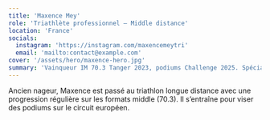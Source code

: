 ```yaml
---
title: 'Maxence Mey'
role: 'Triathlète professionnel — Middle distance'
location: 'France'
socials:
  instagram: 'https://instagram.com/maxencemeytri'
  email: 'mailto:contact@example.com'
cover: '/assets/hero/maxence-hero.jpg'
summary: 'Vainqueur IM 70.3 Tanger 2023, podiums Challenge 2025. Spécialisé half distance.'
---
```


Ancien nageur, Maxence est passé au triathlon longue distance avec une progression régulière sur les formats middle (70.3). Il s’entraîne pour viser des podiums sur le circuit européen.
